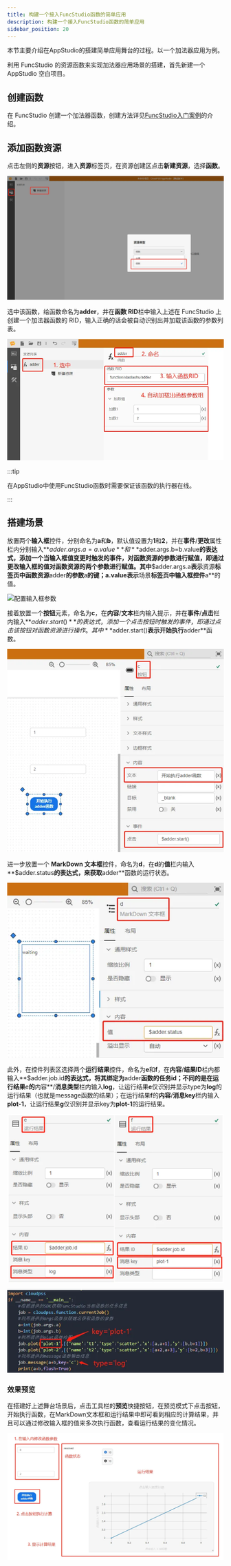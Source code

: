 ```yaml
---
title: 构建一个接入FuncStudio函数的简单应用
description: 构建一个接入FuncStudio函数的简单应用
sidebar_position: 20
---
```



本节主要介绍在AppStudio的搭建简单应用舞台的过程。以一个加法器应用为例。

利用 FuncStudio 的资源函数来实现加法器应用场景的搭建，首先新建一个 AppStudio 空白项目。

## 创建函数

在 FuncStudio 创建一个加法器函数，创建方法详见[FuncStudio入门案例](../../../funcstudio/guide/rumen/index.md)的介绍。

## 添加函数资源

点击左侧的**资源**按钮，进入**资源**标签页，在资源创建区点击**新建资源**，选择**函数**。

![添加函数资源](./添加函数资源.png "添加函数资源")

选中该函数，给函数命名为**adder**，并在**函数 RID**栏中输入上述在 FuncStudio 上创建一个加法器函数的 RID，输入正确的话会被自动识别出并加载该函数的参数列表。

![配置函数资源](./配置函数资源.png "配置函数资源")

:::tip

在AppStudio中使用FuncStudio函数时需要保证该函数的执行器在线。

:::

## 搭建场景

放置两个**输入框**控件，分别命名为**a**和**b**，默认值设置为**1**和**2**，并在**事件**/**更改**属性栏内分别输入**$adder.args.a=a.value**和**$adder.args.b=b.value**的表达式，添加一个当输入框值变更时触发的事件，对函数资源的参数进行赋值，即通过更改输入框的值对函数资源的两个参数进行赋值。其中**$adder.args.a**表示**资源**标签页中函数资源**adder**的参数**a**的键；**a.value**表示**场景**标签页中输入框控件**a**的值。

![配置输入框参数](./配置输入框参数4.png "配置输入框参数")

接着放置一个**按钮**元素，命名为**c**，在**内容**/**文本**栏内输入提示，并在**事件**/**点击**栏内输入**$adder.start()**的表达式，添加一个点击按钮时触发的事件，即通过点击该按钮对函数资源进行操作。其中**$adder.start()**表示开始执行**adder**函数。

![配置按钮参数](./配置按钮参数4.png "配置按钮参数")

进一步放置一个 **MarkDown 文本框**控件，命名为**d**，在**d**的**值**栏内输入**$adder.status**的表达式，来获取**adder**函数的运行状态。

![配置文本框参数](./配置文本框参数4.png "配置文本框参数")

此外，在控件列表区选择两个**运行结果**控件，命名为**e**和**f**，在**内容**/**结果ID**栏内都输入**$adder.job.id**的表达式，将其绑定为**adder**函数的任务id；不同的是在运行结果**e**的**内容**/**消息类型**栏内输入**log**，让运行结果**e**仅识别并显示type为**log**的运行结果（也就是message函数的结果）；在运行结果**f**的**内容**/**消息key**栏内输入**plot-1**，让运行结果**g**仅识别并显示key为**plot-1**的运行结果。

![配置运行结果参数](./配置运行结果参数.png "配置运行结果参数")

![根据type和key来输出特定的运行结果](./根据type和key来输出特定的运行结果.png "根据type和key来输出特定的运行结果")

### 效果预览

在搭建好上述舞台场景后，点击工具栏的**预览**快捷按钮，在预览模式下点击按钮，开始执行函数，在MarkDown文本框和运行结果中即可看到相应的计算结果，并且可以通过修改输入框的值来多次执行函数，查看运行结果的变化情况。

![预览效果](./预览效果4.png "预览效果")
